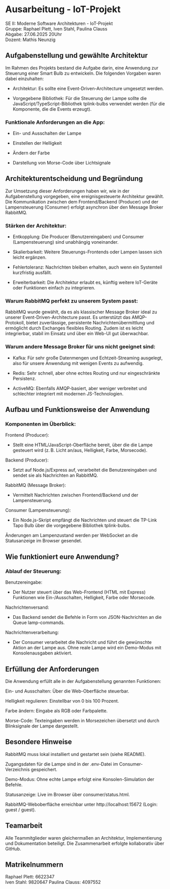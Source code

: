 # Ausarbeitung - IoT-Projekt

SE II: Moderne Software Architekturen - IoT-Projekt  
Gruppe: Raphael Plett, Iven Stahl, Paulina Clauss  
Abgabe: 27.06.2025 20Uhr  
Dozent: Mathis Neunzig

## Aufgabenstellung und gewählte Architektur

Im Rahmen des Projekts bestand die Aufgabe darin, eine Anwendung zur Steuerung einer Smart Bulb zu entwickeln. Die folgenden Vorgaben waren dabei einzuhalten:

- Architektur: Es sollte eine Event-Driven-Architecture umgesetzt werden.

- Vorgegebene Bibliothek: Für die Steuerung der Lampe sollte die JavaScript/TypeScript-Bibliothek tplink-bulbs verwendet werden (für die Komponente, die die Events erzeugt).

### Funktionale Anforderungen an die App:

- Ein- und Ausschalten der Lampe

- Einstellen der Helligkeit

- Ändern der Farbe

- Darstellung von Morse-Code über Lichtsignale


## Architekturentscheidung und Begründung

Zur Umsetzung dieser Anforderungen haben wir, wie in der Aufgabenstellung vorgegeben, eine ereignisgesteuerte Architektur gewählt. Die Kommunikation zwischen dem Frontend/Backend (Producer) und der Lampensteuerung (Consumer) erfolgt asynchron über den Message Broker RabbitMQ.

### Stärken der Architektur:

- Entkopplung: Die Producer (Benutzereingaben) und Consumer (Lampensteuerung) sind unabhängig voneinander.

- Skalierbarkeit: Weitere Steuerungs-Frontends oder Lampen lassen sich leicht ergänzen.

- Fehlertoleranz: Nachrichten bleiben erhalten, auch wenn ein Systemteil kurzfristig ausfällt.

- Erweiterbarkeit: Die Architektur erlaubt es, künftig weitere IoT-Geräte oder Funktionen einfach zu integrieren.

### Warum RabbitMQ perfekt zu unserem System passt:

RabbitMQ wurde gewählt, da es als klassischer Message Broker ideal zu unserer Event-Driven-Architecture passt. Es unterstützt das AMQP-Protokoll, bietet zuverlässige, persistente Nachrichtenübermittlung und ermöglicht durch Exchanges flexibles Routing. Zudem ist es leicht integrierbar, stabil im Einsatz und über ein Web-UI gut überwachbar.

### Warum andere Message Broker für uns nicht geeignet sind:

- Kafka: Für sehr große Datenmengen und Echtzeit-Streaming ausgelegt, also für unsere Anwendung mit wenigen Events zu aufwendig.

- Redis: Sehr schnell, aber ohne echtes Routing und nur eingeschränkte Persistenz.

- ActiveMQ: Ebenfalls AMQP-basiert, aber weniger verbreitet und schlechter integriert mit modernen JS-Technologien.

## Aufbau und Funktionsweise der Anwendung

### Komponenten im Überblick:

Frontend (Producer):
- Stellt eine HTML/JavaScript-Oberfläche bereit, über die die Lampe gesteuert wird (z. B. Licht an/aus, Helligkeit, Farbe, Morsecode).

Backend (Producer):
- Setzt auf Node.js/Express auf, verarbeitet die Benutzereingaben und sendet sie als Nachrichten an RabbitMQ.

RabbitMQ (Message Broker):
- Vermittelt Nachrichten zwischen Frontend/Backend und der Lampensteuerung.

Consumer (Lampensteuerung):
- Ein Node.js-Skript empfängt die Nachrichten und steuert die TP-Link Tapo Bulb über die vorgegebene Bibliothek tplink-bulbs.

Änderungen am Lampenzustand werden per WebSocket an die Statusanzeige im Browser gesendet.

## Wie funktioniert eure Anwendung?
### Ablauf der Steuerung:

Benutzereingabe:
- Der Nutzer steuert über das Web-Frontend (HTML mit Express) Funktionen wie Ein-/Ausschalten, Helligkeit, Farbe oder Morsecode.

Nachrichtenversand:
- Das Backend sendet die Befehle in Form von JSON-Nachrichten an die Queue lamp-commands.

Nachrichtenverarbeitung:
- Der Consumer verarbeitet die Nachricht und führt die gewünschte Aktion an der Lampe aus. Ohne reale Lampe wird ein Demo-Modus mit Konsolenausgaben aktiviert.

## Erfüllung der Anforderungen
Die Anwendung erfüllt alle in der Aufgabenstellung genannten Funktionen:

Ein- und Ausschalten:
Über die Web-Oberfläche steuerbar.

Helligkeit regulieren:
Einstellbar von 0 bis 100 Prozent.

Farbe ändern:
Eingabe als RGB oder Farbpalette.

Morse-Code:
Texteingaben werden in Morsezeichen übersetzt und durch Blinksignale der Lampe dargestellt.

## Besondere Hinweise

RabbitMQ muss lokal installiert und gestartet sein (siehe README).

Zugangsdaten für die Lampe sind in der .env-Datei im Consumer-Verzeichnis gespeichert.

Demo-Modus: Ohne echte Lampe erfolgt eine Konsolen-Simulation der Befehle.

Statusanzeige: Live im Browser über consumer/status.html.

RabbitMQ-Weboberfläche erreichbar unter http://localhost:15672 (Login: guest / guest).

## Teamarbeit

Alle Teammitglieder waren gleichermaßen an Architektur, Implementierung und Dokumentation beteiligt. Die Zusammenarbeit erfolgte kollaborativ über GitHub.

## Matrikelnummern

Raphael Plett: 6622347  
Iven Stahl: 9820647
Paulina Clauss: 4097552
